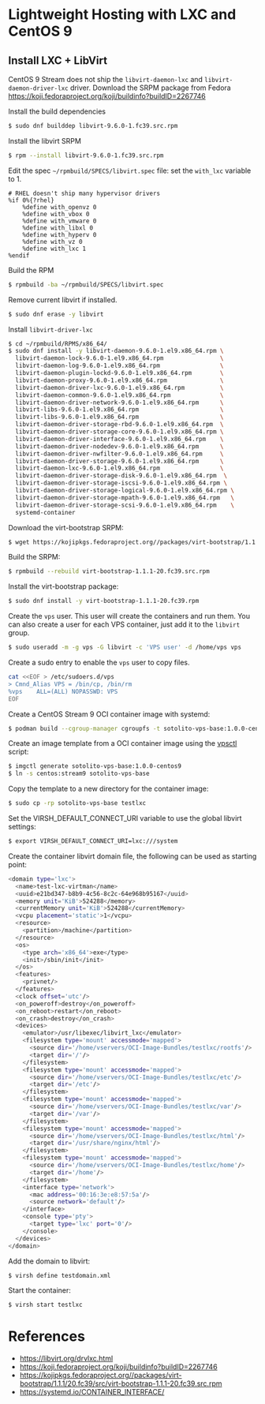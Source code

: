 # Lightweight Hosting with LXC and CentOS 9

## Install LXC + LibVirt

CentOS 9 Stream does not ship the `libvirt-daemon-lxc` and `libvirt-daemon-driver-lxc` driver.
Download the SRPM package from Fedora https://koji.fedoraproject.org/koji/buildinfo?buildID=2267746

Install the build dependencies
```bash
$ sudo dnf builddep libvirt-9.6.0-1.fc39.src.rpm
```

Install the libvirt SRPM 

```bash
$ rpm --install libvirt-9.6.0-1.fc39.src.rpm
```

Edit the spec `~/rpmbuild/SPECS/libvirt.spec` file: set the `with_lxc` variable to 1.

```
# RHEL doesn't ship many hypervisor drivers
%if 0%{?rhel}
    %define with_openvz 0
    %define with_vbox 0
    %define with_vmware 0
    %define with_libxl 0
    %define with_hyperv 0
    %define with_vz 0
    %define with_lxc 1
%endif
```

Build the RPM

```bash
$ rpmbuild -ba ~/rpmbuild/SPECS/libvirt.spec
```

Remove current libvirt if installed.

```bash
$ sudo dnf erase -y libvirt
```

Install `libvirt-driver-lxc`

```bash
$ cd ~/rpmbuild/RPMS/x86_64/
$ sudo dnf install -y libvirt-daemon-9.6.0-1.el9.x86_64.rpm \
  libvirt-daemon-lock-9.6.0-1.el9.x86_64.rpm                \ 
  libvirt-daemon-log-9.6.0-1.el9.x86_64.rpm                 \
  libvirt-daemon-plugin-lockd-9.6.0-1.el9.x86_64.rpm        \
  libvirt-daemon-proxy-9.6.0-1.el9.x86_64.rpm               \
  libvirt-daemon-driver-lxc-9.6.0-1.el9.x86_64.rpm          \
  libvirt-daemon-common-9.6.0-1.el9.x86_64.rpm              \
  libvirt-daemon-driver-network-9.6.0-1.el9.x86_64.rpm      \
  libvirt-libs-9.6.0-1.el9.x86_64.rpm                       \
  libvirt-libs-9.6.0-1.el9.x86_64.rpm                       \
  libvirt-daemon-driver-storage-rbd-9.6.0-1.el9.x86_64.rpm  \
  libvirt-daemon-driver-storage-core-9.6.0-1.el9.x86_64.rpm \
  libvirt-daemon-driver-interface-9.6.0-1.el9.x86_64.rpm    \
  libvirt-daemon-driver-nodedev-9.6.0-1.el9.x86_64.rpm      \
  libvirt-daemon-driver-nwfilter-9.6.0-1.el9.x86_64.rpm     \
  libvirt-daemon-driver-storage-9.6.0-1.el9.x86_64.rpm      \
  libvirt-daemon-lxc-9.6.0-1.el9.x86_64.rpm                 \
  libvirt-daemon-driver-storage-disk-9.6.0-1.el9.x86_64.rpm  \
  libvirt-daemon-driver-storage-iscsi-9.6.0-1.el9.x86_64.rpm \
  libvirt-daemon-driver-storage-logical-9.6.0-1.el9.x86_64.rpm \
  libvirt-daemon-driver-storage-mpath-9.6.0-1.el9.x86_64.rpm   \
  libvirt-daemon-driver-storage-scsi-9.6.0-1.el9.x86_64.rpm    \
  systemd-container
```

Download the virt-bootstrap SRPM:

```bash
$ wget https://kojipkgs.fedoraproject.org//packages/virt-bootstrap/1.1.1/20.fc39/src/virt-bootstrap-1.1.1-20.fc39.src.rpm
```

Build the SRPM:

```bash
$ rpmbuild --rebuild virt-bootstrap-1.1.1-20.fc39.src.rpm
```

Install the virt-bootstrap package:

```bash
$ sudo dnf install -y virt-bootstrap-1.1.1-20.fc39.rpm
```

Create the `vps` user. This user will create the containers and run them. You can also create a user for each VPS container, just add it to the `libvirt` group.

```bash
$ sudo useradd -m -g vps -G libvirt -c 'VPS user' -d /home/vps vps
```

Create a sudo entry to enable the `vps` user to copy files.

```bash
cat <<EOF > /etc/sudoers.d/vps
> Cmnd_Alias VPS = /bin/cp, /bin/rm
%vps    ALL=(ALL) NOPASSWD: VPS
EOF
```

Create a CentOS Stream 9 OCI container image with systemd:

```bash
$ podman build --cgroup-manager cgroupfs -t sotolito-vps-base:1.0.0-centos9 .
```

Create an image template from a OCI container image using the [vpsctl](https://github.com/SotolitoLabs/sotolito-vps/blob/master/imgctl) script:

```bash
$ imgctl generate sotolito-vps-base:1.0.0-centos9
$ ln -s centos:stream9 sotolito-vps-base
```

Copy the template to a new directory for the container image:

```bash
$ sudo cp -rp sotolito-vps-base testlxc
```

Set the VIRSH_DEFAULT_CONNECT_URI variable to use the global libvirt settings:

```bash
$ export VIRSH_DEFAULT_CONNECT_URI=lxc:///system
```

Create the container libvirt domain file, the following can be used as starting point:

```bash
<domain type='lxc'>                                                                                                                                                                                                
  <name>test-lxc-virtman</name>                                                                                                                                                                                    
  <uuid>e21bd347-b8b9-4c56-8c2c-64e968b95167</uuid>                                                                                     
  <memory unit='KiB'>524288</memory>                                                                                                    
  <currentMemory unit='KiB'>524288</currentMemory>                                                                                      
  <vcpu placement='static'>1</vcpu>                 
  <resource>                                        
    <partition>/machine</partition>                 
  </resource>                                       
  <os>                                              
    <type arch='x86_64'>exe</type>                  
    <init>/sbin/init</init>                         
  </os>                                                                                                  
  <features>                                        
    <privnet/>                                      
  </features>                                       
  <clock offset='utc'/>                                                                                  
  <on_poweroff>destroy</on_poweroff>                                                                     
  <on_reboot>restart</on_reboot>                                                                         
  <on_crash>destroy</on_crash>                      
  <devices>                                         
    <emulator>/usr/libexec/libvirt_lxc</emulator>                                                        
    <filesystem type='mount' accessmode='mapped'>                                                        
      <source dir='/home/vservers/OCI-Image-Bundles/testlxc/rootfs'/>                                                                   
      <target dir='/'/>                             
    </filesystem>                                                                                        
    <filesystem type='mount' accessmode='mapped'>                                                        
      <source dir='/home/vservers/OCI-Image-Bundles/testlxc/etc'/>                                                                      
      <target dir='/etc'/>                          
    </filesystem>                                                                                        
    <filesystem type='mount' accessmode='mapped'>                                                        
      <source dir='/home/vservers/OCI-Image-Bundles/testlxc/var'/>                                       
      <target dir='/var'/>                          
    </filesystem>                                                                                        
    <filesystem type='mount' accessmode='mapped'>                                                        
      <source dir='/home/vservers/OCI-Image-Bundles/testlxc/html'/>                                                                     
      <target dir='/usr/share/nginx/html'/>                                                                                             
    </filesystem>                                   
    <filesystem type='mount' accessmode='mapped'>                                                        
      <source dir='/home/vservers/OCI-Image-Bundles/testlxc/home'/>                                                                     
      <target dir='/home'/>                         
    </filesystem>                                   
    <interface type='network'>                      
      <mac address='00:16:3e:e8:57:5a'/>                                                                                                
      <source network='default'/>                   
    </interface>                                    
    <console type='pty'>                                            
      <target type='lxc' port='0'/>                 
    </console>                                                      
  </devices>                                                        
</domain> 
```

Add the domain to libvirt:

```bash
$ virsh define testdomain.xml
```

Start the container:

```bash
$ virsh start testlxc
```

# References
* https://libvirt.org/drvlxc.html
* https://koji.fedoraproject.org/koji/buildinfo?buildID=2267746
* https://kojipkgs.fedoraproject.org//packages/virt-bootstrap/1.1.1/20.fc39/src/virt-bootstrap-1.1.1-20.fc39.src.rpm
* https://systemd.io/CONTAINER_INTERFACE/
